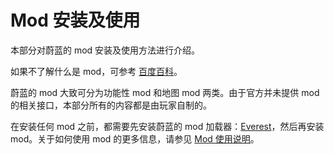 # Mod 安装及使用

本部分对蔚蓝的 mod 安装及使用方法进行介绍。

如果不了解什么是 mod，可参考 [百度百科](https://baike.baidu.com/item/%E6%B8%B8%E6%88%8F%E6%A8%A1%E7%BB%84)。

蔚蓝的 mod 大致可分为功能性 mod 和地图 mod 两类。由于官方并未提供 mod 的相关接口，本部分所有的内容都是由玩家自制的。

在安装任何 mod 之前，都需要先安装蔚蓝的 mod 加载器：[Everest](Everest_and_mod.md)，然后再安装 mod。关于如何使用 mod 的更多信息，请参见 [Mod 使用说明](Mod_usage.md)。
